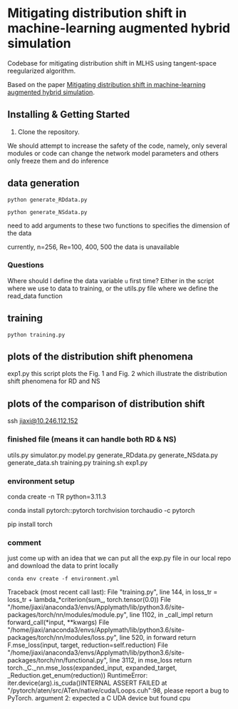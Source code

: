 # Mitigating distribution shift in machine-learning augmented hybrid simulation


Codebase for mitigating distribution shift in MLHS using tangent-space reegularized algorithm.

Based on the paper [Mitigating distribution shift in machine-learning augmented hybrid simulation]().


## Installing & Getting Started

1. Clone the repository.


We should attempt to increase the safety of the code, namely, only several modules or code can change the network model parameters and others only freeze them and do inference  


##  data generation
`python generate_RDdata.py`

`python generate_NSdata.py`

need to add arguments to these two functions to specifies the dimension of the data

currently, n=256, Re=100, 400, 500 the data is unavailable

### Questions
Where should I define the data variable `u` first time? Either in the script where we use to data to training, or the utils.py file where we define the read_data function


## training
`python training.py`


## plots of the distribution shift phenomena
exp1.py
this script plots the Fig. 1 and Fig. 2 which illustrate the distribution shift 
phenomena for RD and NS

## plots of the comparison of distribution shift
ssh jiaxi@10.246.112.152

### finished file (means it can handle both RD & NS)
utils.py
simulator.py
model.py
generate_RDdata.py 
generate_NSdata.py 
generate_data.sh
training.py
training.sh
exp1.py


### environment setup
conda create -n TR python=3.11.3

conda install pytorch::pytorch torchvision torchaudio -c pytorch

pip install torch

### comment
just come up with an idea that we can put all the exp.py file in our local repo and download the data to print locally

`conda env create -f environment.yml`

Traceback (most recent call last):
  File "training.py", line 144, in <module> 
    loss_tr = loss_tr + lambda_*criterion(sum_, torch.tensor(0.0))
  File "/home/jiaxi/anaconda3/envs/Applymath/lib/python3.6/site-packages/torch/nn/modules/module.py", line 1102, in _call_impl
    return forward_call(*input, **kwargs)
  File "/home/jiaxi/anaconda3/envs/Applymath/lib/python3.6/site-packages/torch/nn/modules/loss.py", line 520, in forward
    return F.mse_loss(input, target, reduction=self.reduction)
  File "/home/jiaxi/anaconda3/envs/Applymath/lib/python3.6/site-packages/torch/nn/functional.py", line 3112, in mse_loss
    return torch._C._nn.mse_loss(expanded_input, expanded_target, _Reduction.get_enum(reduction))
RuntimeError: iter.device(arg).is_cuda()INTERNAL ASSERT FAILED at "/pytorch/aten/src/ATen/native/cuda/Loops.cuh":98, please report a bug to PyTorch. argument 2: expected a C
UDA device but found cpu